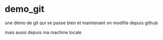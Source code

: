 # demo_git
une démo de git qui se passe bien
et maintenant on modifie depuis github

mais aussi depuis ma machine locale
